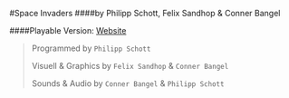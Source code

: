 #Space Invaders
####by Philipp Schott, Felix Sandhop & Conner Bangel


####Playable Version: [Website](https://spaceinvaders.crisestudios.com)

> Programmed by `Philipp Schott`
> 
> Visuell & Graphics by `Felix Sandhop` & `Conner Bangel`
> 
> Sounds & Audio by `Conner Bangel` & `Philipp Schott`